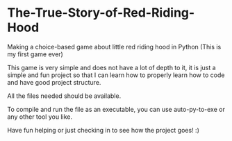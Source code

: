 # The-True-Story-of-Red-Riding-Hood
Making a choice-based game about little red riding hood in Python (This is my first game ever)


This game is very simple and does not have a lot of depth to it, it is just a simple and fun project so that I can learn how to properly learn how to code
and have good project structure.

All the files needed should be available.

To compile and run the file as an executable, you can use auto-py-to-exe or any other tool you like.

Have fun helping or just checking in to see how the project goes! :)
